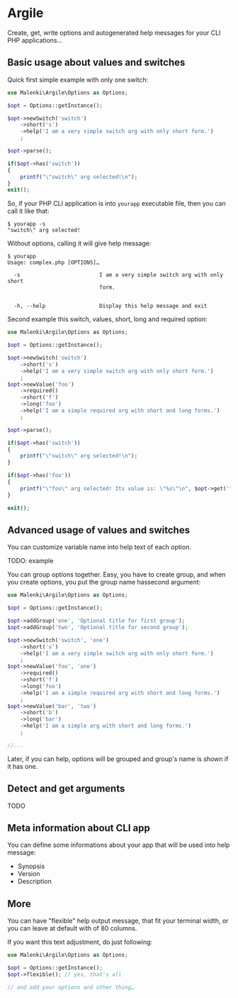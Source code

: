 # Argile

Create, get, write options and autogenerated help messages for your CLI PHP applications…

## Basic usage about values and switches

Quick first simple example with only one switch:

``` php
use Malenki\Argile\Options as Options;

$opt = Options::getInstance();

$opt->newSwitch('switch')
    ->short('s')
    ->help('I am a very simple switch arg with only short form.')
    ;

$opt->parse();

if($opt->has('switch'))
{
    printf("\"switch\" arg selected!\n");
}
exit();
```

So, if your PHP CLI application is into `yourapp` executable file, then you can call it like that:

```
$ yourapp -s
"switch\" arg selected!
```

Without options, calling it will give help message:

```
$ yourapp
Usage: complex.php [OPTIONS]…

  -s                         I am a very simple switch arg with only short
                             form.


  -h, --help                 Display this help message and exit

```

Second example this switch, values, short, long and required option:

```php
use Malenki\Argile\Options as Options;

$opt = Options::getInstance();

$opt->newSwitch('switch')
    ->short('s')
    ->help('I am a very simple switch arg with only short form.')
    ;
$opt->newValue('foo')
    ->required()
    ->short('f')
    ->long('foo')
    ->help('I am a simple required arg with short and long forms.')
    ;

$opt->parse();

if($opt->has('switch'))
{
    printf("\"switch\" arg selected!\n");
}

if($opt->has('foo'))
{
    printf("\"foo\" arg selected! Its value is: \"%s\"\n", $opt->get('foo'));
}

exit();
```

## Advanced usage of values and switches

You can customize variable name into help text of each option.

TODO: example

You can group options together. Easy, you have to create group, and when you create options, you put the group name hassecond argument:

```php
use Malenki\Argile\Options as Options;

$opt = Options::getInstance();

$opt->addGroup('one', 'Optional title for first group');
$opt->addGroup('two', 'Optional title for second group');

$opt->newSwitch('switch', 'one')
    ->short('s')
    ->help('I am a very simple switch arg with only short form.')
    ;
$opt->newValue('foo', 'one')
    ->required()
    ->short('f')
    ->long('foo')
    ->help('I am a simple required arg with short and long forms.')
    ;
$opt->newValue('bar', 'two')
    ->short('b')
    ->long('bar')
    ->help('I am a simple arg with short and long forms.')
    ;

//...

```

Later, if you can help, options will be grouped and group's name is shown if it has one.


## Detect and get arguments

TODO

## Meta information about CLI app

You can define some informations about your app that will be used into help message:

 - Synopsis
 - Version
 - Description
 
## More

You can have "flexible" help output message, that fit your terminal width, or you can leave at default with of 80 columns.

If you want this text adjustment, do just following:

```php
use Malenki\Argile\Options as Options;

$opt = Options::getInstance();
$opt->flexible(); // yes, that's all

// and add your options and other thing…
```
